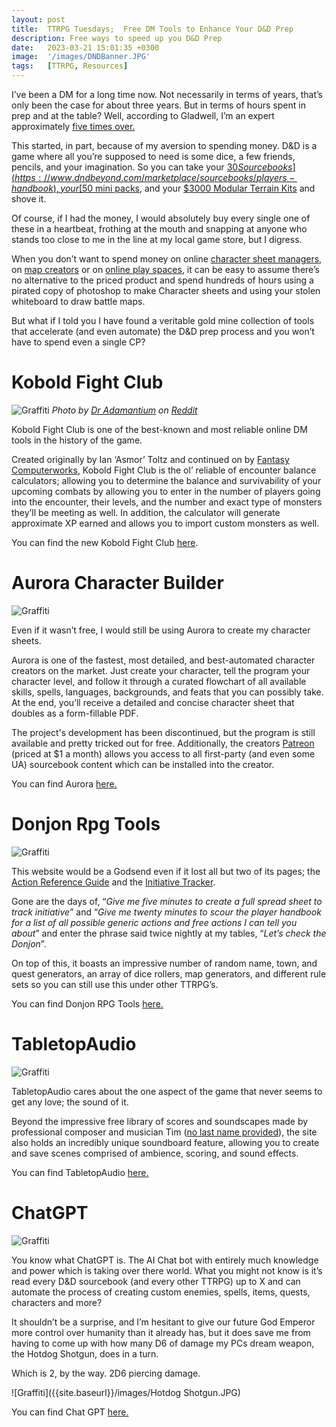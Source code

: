 ```yaml
---
layout: post
title:  TTRPG Tuesdays;  Free DM Tools to Enhance Your D&D Prep
description: Free ways to speed up you D&D Prep
date:   2023-03-21 15:01:35 +0300
image:  '/images/DNDBanner.JPG'
tags:   [TTRPG, Resources]
---
```

I’ve been a DM for a long time now. Not necessarily in terms of years, that’s only been the case for about three years. But in terms of hours spent in prep and at the table? Well, according to Gladwell, I’m an expert approximately [five times over.](https://www.businessinsider.com/malcolm-gladwell-explains-the-10000-hour-rule-2014-6)

This started, in part, because of my aversion to spending money. D&D is a game where all you’re supposed to need is some dice, a few friends, pencils, and your imagination. So you can take your [$30 Sourcebooks](https://www.dndbeyond.com/marketplace/sourcebooks/players-handbook), your [$50 mini packs](https://www.dndmini.com/collections/pre-painted-minis/products/d-d-volo-mordenkainen-s-foes-elder-brain-premium-set), and your [$3000 Modular Terrain Kits](https://dwarvenforge.com/collections/all-products/products/7-b218-p_mountain-mega-build-wyverstone-peak-painted) and shove it.

Of course, if I had the money, I would absolutely buy every single one of these in a heartbeat,  frothing at the mouth and snapping at anyone who stands too close to me in the line at my local game store, but I digress.

When you don’t want to spend money on online [character sheet managers](https://www.dndbeyond.com/characters), on [map creators](https://inkarnate.com/) or on [online play spaces](https://roll20.net/), it can be easy to assume there’s no alternative to the priced product and spend hundreds of hours using a pirated copy of photoshop to make Character sheets and using your stolen whiteboard to draw battle maps.

But what if I told you I have found a veritable gold mine collection of tools that accelerate (and even automate) the D&D prep process and you won’t have to spend even a single CP?

# Kobold Fight Club

![Graffiti]({{site.baseurl}}/images/KFClub.JPG)
*Photo by [Dr Adamantium](https://www.reddit.com/user/DrAdamantium/) on [Reddit](https://www.reddit.com/r/dndmemes/comments/748150/kobold_fight_club/)*

Kobold Fight Club is one of the best-known and most reliable online DM tools in the history of the game. 

Created originally by Ian ‘Asmor’ Toltz and continued on by [Fantasy Computerworks](http://fantasycomputer.works/), Kobold Fight Club is the ol’ reliable of encounter balance calculators; allowing you to determine the balance and survivability of your upcoming combats by allowing you to enter in the number of players going into the encounter, their levels, and the number and exact type of monsters they’ll be meeting as well. In addition, the calculator will generate approximate XP earned and allows you to import custom monsters as well.

You can find the new Kobold Fight Club [here](https://koboldplus.club/).

# Aurora Character Builder

![Graffiti]({{site.baseurl}}/images/AuroraCharacter.JPG)

Even if it wasn’t free, I would still be using Aurora to create my character sheets.

Aurora is one of the fastest, most detailed, and best-automated character creators on the market. Just create your character, tell the program your character level, and follow it through a curated flowchart of all available skills, spells, languages, backgrounds, and feats that you can possibly take. At the end, you’ll receive a detailed and concise character sheet that doubles as a form-fillable PDF.

The project's development has been discontinued, but the program is still available and pretty tricked out for free. Additionally, the creators [Patreon](https://www.patreon.com/aurorabuilder) (priced at $1 a month) allows you access to all first-party (and even some UA) sourcebook content which can be installed into the creator. 

You can find Aurora [here.](https://aurorabuilder.com/)

# Donjon Rpg Tools

![Graffiti]({{site.baseurl}}/images/Donjon.JPG)

This website would be a Godsend even if it lost all but two of its pages; the [Action Reference Guide](https://donjon.bin.sh/5e/quickref/) and the [Initiative Tracker](https://donjon.bin.sh/5e/initiative/).

Gone are the days of, “*Give me five minutes to create a full spread sheet to track initiative*” and “*Give me twenty minutes to scour the player handbook for a list of all possible generic actions and free actions I can tell you about*” and enter the phrase said twice nightly at my tables, “*Let’s check the Donjon*”.

On top of this, it boasts an impressive number of random name, town, and quest generators, an array of dice rollers, map generators, and different rule sets so you can still use this under other TTRPG’s.

You can find Donjon RPG Tools [here.](https://donjon.bin.sh/5e/)

# TabletopAudio

![Graffiti]({{site.baseurl}}/images/TabletopAudio.JPG)

TabletopAudio cares about the one aspect of the game that never seems to get any love; the sound of it.

Beyond the impressive free library of scores and soundscapes made by professional composer and musician Tim ([no last name provided](https://tabletopaudio.com/about.html)), the site also holds an incredibly unique soundboard feature, allowing you to create and save scenes comprised of ambience, scoring, and sound effects. 

You can find TabletopAudio [here.](https://tabletopaudio.com/)

# ChatGPT

![Graffiti]({{site.baseurl}}/images/ChatLogo.JPG)

You know what ChatGPT is. The AI Chat bot with entirely much knowledge and power which is taking over there world. What you might not know is it’s read every D&D sourcebook (and every other TTRPG) up to X and can automate the process of creating custom enemies, spells, items, quests, characters and more?

It shouldn’t be a surprise, and I’m hesitant to give our future God Emperor more control over humanity than it already has, but it does save me from having to come up with how many D6 of damage my PCs dream weapon, the Hotdog Shotgun, does in a turn.

Which is 2, by the way. 2D6 piercing damage.

![Graffiti]({{site.baseurl}}/images/Hotdog Shotgun.JPG)

You can find Chat GPT [here.](https://chat.openai.com/chat)


